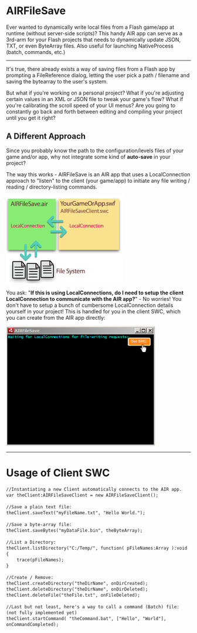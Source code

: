 AIRFileSave
===========

Ever wanted to dynamically write local files from a Flash game/app at runtime (without server-side scripts)? This handy AIR app can serve as a 3rd-arm for your Flash projects that needs to dynamically update JSON, TXT, or even ByteArray files. Also useful for launching NativeProcess (batch, commands, etc.)

----------------------

It's true, there already exists a way of saving files from a Flash app by prompting a FileReference dialog, letting the user pick a path / filename and saving the bytearray to the user's system.

But what if you're working on a personal project? What if you're adjusting certain values in an XML or JSON file to tweak your game's flow? What if you're calibrating the scroll speed of your UI menus? Are you going to constantly go back and forth between editing and compiling your project until you get it right?


A Different Approach
----------------------
Since you probably know the path to the configuration/levels files of your game and/or app, why not integrate some kind of **auto-save** in your project?

The way this works - AIRFileSave is an AIR app that uses a LocalConnection approach to "listen" to the client (your game/app) to initiate any file writing / reading / directory-listing commands.

![How it works](https://raw.githubusercontent.com/bigp/AIRFileSave/master/images/afs_how_it_works.png)

You ask: "**If this is using LocalConnections, do I need to setup the client LocalConnection to communicate with the AIR app?**" - No worries! You don't have to setup a bunch of cumbersome LocalConnection details yourself in your project! This is handled for you in the client SWC, which you can create from the AIR app directly:

![How it works](https://raw.githubusercontent.com/bigp/AIRFileSave/master/images/afs_how_it_looks.png)

------------------------------

Usage of Client SWC
=============

    //Instantiating a new Client automatically connects to the AIR app.
    var theClient:AIRFileSaveClient = new AIRFileSaveClient();
    
    //Save a plain text file:
    theClient.saveText("myFileName.txt", "Hello World.");
    
    //Save a byte-array file:
    theClient.saveBytes("myDataFile.bin", theByteArray);
    
    //List a Directory:
    theClient.listDirectory("C:/Temp/", function( pFileNames:Array ):void {
        trace(pFileNames);
    }
    
    //Create / Remove:
    theClient.createDirectory("theDirName", onDirCreated);
    theClient.deleteDirectory("theDirName", onDirDeleted);
    theClient.deleteFile("theFile.txt", onFileDeleted);
    
    //Last but not least, here's a way to call a command (Batch) file: (not fully implemented yet)
    theClient.startCommand( "theCommand.bat", ["Hello", "World"], onCommandCompleted);
